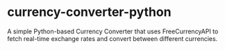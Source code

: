 # currency-converter-python
A simple Python-based Currency Converter that uses FreeCurrencyAPI to fetch real-time exchange rates and convert between different currencies.
